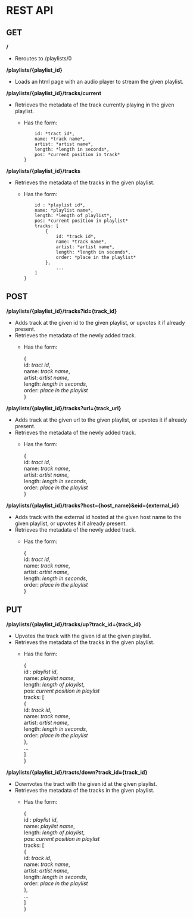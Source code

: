 REST API
========

GET
---

**/**  
- Reroutes to /playlists/0

**/playlists/{playlist_id}**  
- Loads an html page with an audio player to stream the given playlist.

**/playlists/{playlist_id}/tracks/current**  
- Retrieves the metadata of the track currently playing in the given playlist.  
    - Has the form:  
    
        ```{
            id: *tract id*,
            name: *track name*,
            artist: *artist name*,
            length: *length in seconds*,
            pos: *current position in track*
        }
        ```
        
**/playlists/{playlist_id}/tracks**  
- Retrieves the metadata of the tracks in the given playlist.  
    - Has the form:  
    
        ```{  
            id : *playlist id*,  
            name: *playlist name*,  
            length: *length of playlist*,  
            pos: *current position in playlist*  
            tracks: [  
                {  
                    id: *track id*,  
                    name: *track name*,  
                    artist: *artist name*,  
                    length: *length in seconds*,  
                    order: *place in the playlist*  
                },  
                    ...  
            ]  
        }  
        ```

POST
----

**/playlists/{playlist_id}/tracks?id={track_id}**  
- Adds track at the given id to the given playlist, or upvotes it if already present.  
- Retrieves the metadata of the newly added track.  
    - Has the form:  
    
        {  
            id: *tract id*,  
            name: *track name*,  
            artist: *artist name*,  
            length: *length in seconds*,  
            order: *place in the playlist*  
        }  
    
**/playlists/{playlist_id}/tracks?url={track_url}**  
- Adds track at the given url to the given playlist, or upvotes it if already present.  
- Retrieves the metadata of the newly added track.  
    - Has the form:  
    
        {  
            id: *tract id*,  
            name: *track name*,  
            artist: *artist name*,  
            length: *length in seconds*,  
            order: *place in the playlist*  
        }  

**/playlists/{playlist_id}/tracks?host={host_name}&eid={external_id}**  
- Adds track with the external id hosted at the given host name to the given playlist, or upvotes it if already present.  
- Retrieves the metadata of the newly added track.  
    - Has the form:  
    
        {  
            id: *tract id*,  
            name: *track name*,  
            artist: *artist name*,  
            length: *length in seconds*,  
            order: *place in the playlist*  
        } 

PUT
---

**/playlists/{playlist_id}/tracks/up?track_id={track_id}**  
- Upvotes the track with the given id at the given playlist.  
- Retrieves the metadata of the tracks in the given playlist.  
    - Has the form:  
    
        {  
            id : *playlist id*,  
            name: *playlist name*,  
            length: *length of playlist*,  
            pos: *current position in playlist*  
            tracks: [  
                {  
                    id: *track id*,  
                    name: *track name*,  
                    artist: *artist name*,  
                    length: *length in seconds*,  
                    order: *place in the playlist*  
                },  
                    ...  
            ]  
        }  
    
**/playlists/{playlist_id}/tracts/down?track_id={track_id}**  
- Downvotes the tract with the given id at the given playlist.  
- Retrieves the metadata of the tracks in the given playlist.  
    - Has the form:  
    
        {  
            id : *playlist id*,  
            name: *playlist name*,  
            length: *length of playlist*,  
            pos: *current position in playlist*  
            tracks: [  
                {  
                    id: *track id*,  
                    name: *track name*,  
                    artist: *artist name*,  
                    length: *length in seconds*,  
                    order: *place in the playlist*  
                },  
                    ...  
            ]  
        }  